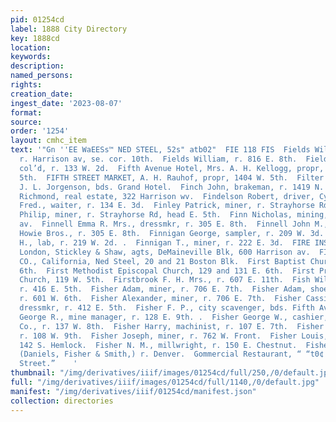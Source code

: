```yaml
---
pid: 01254cd
label: 1888 City Directory
key: 1888cd
location: 
keywords: 
description: 
named_persons: 
rights: 
creation_date: 
ingest_date: '2023-08-07'
format: 
source: 
order: '1254'
layout: cmhc_item
text: '"Gn ''EE WaEESs™ NED STEEL, 52s" atb02"  FIE 118 FIS  Fields William, fireman,
  r. Harrison av, se. cor. 10th.  Fields William, r. 816 E. 8th.  Fields Zona Miss,
  col’d, r. 133 W. 2d.  Fifth Avenue Hotel, Mrs. A. H. Kellogg, propr, 120-122 W.
  5th.  FIFTH STREET MARKET, A. H. Rauhof, propr, 1404 W. 5th.  Filter William, tailor,
  J. L. Jorgenson, bds. Grand Hotel.  Finch John, brakeman, r. 1419 N. Poplar.  Finch
  Richmond, real estate, 322 Harrison wv.  Findelson Robert, driver, Cy. Allen.  Findson
  Fred., waiter, r. 134 E. 3d.  Finley Patrick, miner, r. Strayhorse Rd, head E. 5th.  Finley
  Philip, miner, r. Strayhorse Rd, head E. 5th.  Finn Nicholas, mining, r. 821 Harrison
  av.  Finnell Emma R. Mrs., dressmkr, r. 305 E. 8th.  Finnell John M., teamster,
  Howie Bros., r. 305 E. 8th.  Finnigan George, sampler, r. 209 W. 3d.  Finnigan George
  H., lab, r. 219 W. 2d. .  Finnigan T., miner, r. 222 E. 3d.  FIRE INSURANCE ASSOCIATION,
  London, Stickley & Shaw, agts, DeMaineville Blk, 600 Harrison av.  FI W’S FUND INSURANCE
  CO., California, Ned Steel, 20 and 21 Boston Blk.  First Baptist Church, 115 E.
  6th.  First Methodist Episcopal Church, 129 and 131 E. 6th.  First Presbyterian
  Church, 119 W. 5th.  Firstbrook F. H. Mrs., r. 607 E. 11th.  Fish William, engineer,
  r. 416 E. 5th.  Fisher Adam, miner, r. 706 E. 7th.  Fisher Adam, shoemkr, F. Bernier,
  r. 601 W. 6th.  Fisher Alexander, miner, r. 706 E. 7th.  Fisher Cassie L. Miss,
  dressmkr, r. 412 E. 5th.  Fisher F. P., city scavenger, bds. Fifth Avenue Hotel.  Fisher
  George R., mine manager, r. 128 E. 9th. .  Fisher George W., cashier, Pacific Express
  Co., r. 137 W. 8th.  Fisher Harry, machinist, r. 107 E. 7th.  Fisher John, engineer,
  r. 108 W. 9th.  Fisher Joseph, miner, r. 762 W. Front.  Fisher Louis, printer, r.
  142 S. Hemlock.  Fisher N. M., millwright, r. 150 E. Chestnut.  Fisher William G.,
  (Daniels, Fisher & Smith,) r. Denver.  Gommercial Restaurant, “ “t0¢ test second
  Street.”    '
thumbnail: "/img/derivatives/iiif/images/01254cd/full/250,/0/default.jpg"
full: "/img/derivatives/iiif/images/01254cd/full/1140,/0/default.jpg"
manifest: "/img/derivatives/iiif/01254cd/manifest.json"
collection: directories
---
```

